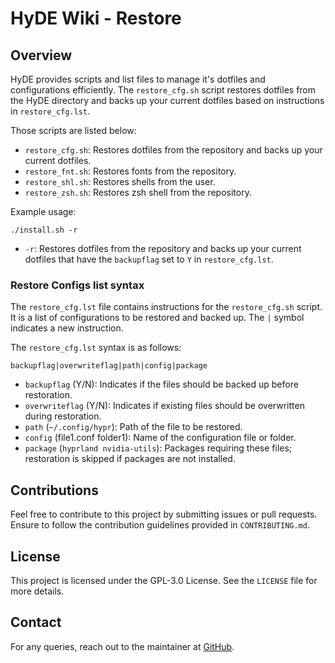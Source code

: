 # HyDE Wiki - Restore

## Overview

HyDE provides scripts and list files to manage it's dotfiles and configurations efficiently. The `restore_cfg.sh` script restores dotfiles from the HyDE directory and backs up your current dotfiles based on instructions in `restore_cfg.lst`.

Those scripts are listed below:

- `restore_cfg.sh`: Restores dotfiles from the repository and backs up your current dotfiles.
- `restore_fnt.sh`: Restores fonts from the repository.
- `restore_shl.sh`: Restores shells from the user.
- `restore_zsh.sh`: Restores zsh shell from the repository.

Example usage:

```shell
./install.sh -r
```

- `-r`: Restores dotfiles from the repository and backs up your current dotfiles that have the `backupflag` set to `Y` in `restore_cfg.lst`.

### Restore Configs list syntax

The `restore_cfg.lst` file contains instructions for the `restore_cfg.sh` script. It is a list of configurations to be restored and backed up. The `|` symbol indicates a new instruction.

The `restore_cfg.lst` syntax is as follows:

```shell
backupflag|overwriteflag|path|config|package
```

- `backupflag` (Y/N): Indicates if the files should be backed up before restoration.
- `overwriteflag` (Y/N): Indicates if existing files should be overwritten during restoration.
- `path` (`~/.config/hypr`): Path of the file to be restored.
- `config` (file1.conf folder1): Name of the configuration file or folder.
- `package` (`hyprland nvidia-utils`): Packages requiring these files; restoration is skipped if packages are not installed.

## Contributions

Feel free to contribute to this project by submitting issues or pull requests. Ensure to follow the contribution guidelines provided in `CONTRIBUTING.md`.

## License

This project is licensed under the GPL-3.0 License. See the `LICENSE` file for more details.

## Contact

For any queries, reach out to the maintainer at [GitHub](https://github.com/prasanthrangan/hyprdots).
